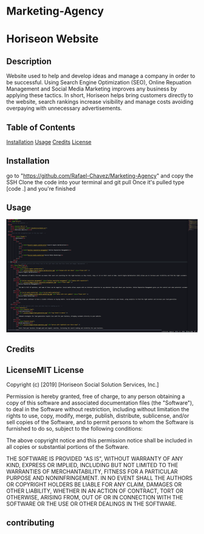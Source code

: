 # Marketing-Agency

# Horiseon Website

## Description 
Website used to help and develop ideas and manage a company in order to be successful. Using Search Engine Optimization (SEO), Online Repuation Management and Social Media Marketing improves any business by applying these tactics. In short, Horiseon helps bring customers directly to the website, search rankings increase visibility and manage costs avoiding overpaying with unnecessary advertisements.

## Table of Contents
[Installation](#installation)
[Usage](#Usage)
[Credits](#Credits)
[License](#License)



## Installation
go to "https://github.com/Rafael-Chavez/Marketing-Agency" and copy the SSH
Clone the code into your terminal and git pull
Once it's pulled type [code .] and you're finished


## Usage
![Marketing_Code](./02-Homework/Develop/assets/images/marketing-code.png)

## Credits

## LicenseMIT License

Copyright (c) [2019] [Horiseon Social Solution Services, Inc.]

Permission is hereby granted, free of charge, to any person obtaining a copy
of this software and associated documentation files (the "Software"), to deal
in the Software without restriction, including without limitation the rights
to use, copy, modify, merge, publish, distribute, sublicense, and/or sell
copies of the Software, and to permit persons to whom the Software is
furnished to do so, subject to the following conditions:

The above copyright notice and this permission notice shall be included in all
copies or substantial portions of the Software.

THE SOFTWARE IS PROVIDED "AS IS", WITHOUT WARRANTY OF ANY KIND, EXPRESS OR
IMPLIED, INCLUDING BUT NOT LIMITED TO THE WARRANTIES OF MERCHANTABILITY,
FITNESS FOR A PARTICULAR PURPOSE AND NONINFRINGEMENT. IN NO EVENT SHALL THE
AUTHORS OR COPYRIGHT HOLDERS BE LIABLE FOR ANY CLAIM, DAMAGES OR OTHER
LIABILITY, WHETHER IN AN ACTION OF CONTRACT, TORT OR OTHERWISE, ARISING FROM,
OUT OF OR IN CONNECTION WITH THE SOFTWARE OR THE USE OR OTHER DEALINGS IN THE
SOFTWARE.



## contributing
